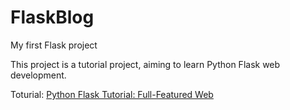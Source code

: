 # FlaskBlog
My first Flask project

This project is a tutorial project, aiming to learn Python Flask web development.

Toturial: [Python Flask Tutorial: Full-Featured Web](https://www.youtube.com/watch?v=MwZwr5Tvyxo&list=PL-osiE80TeTs4UjLw5MM6OjgkjFeUxCYH&index=1)
